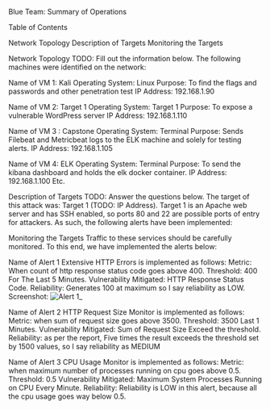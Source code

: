 Blue Team: Summary of Operations

Table of Contents

Network Topology
Description of Targets
Monitoring the Targets

Network Topology
TODO: Fill out the information below.
The following machines were identified on the network:

Name of VM 1: Kali
Operating System: Linux
Purpose: To find the flags and passwords and other penetration test
IP Address: 192.168.1.90

Name of VM 2: Target 1
Operating System: Target 1
Purpose: To expose a vulnerable WordPress server
IP Address: 192.168.1.110

Name of VM 3 : Capstone
Operating System: Terminal
Purpose: Sends Filebeat and Metricbeat logs to the ELK machine and solely for testing alerts.
IP Address: 192.168.1.105

Name of VM 4: ELK
Operating System: Terminal
Purpose: To send the kibana dashboard and holds the elk docker container.
IP Address: 192.168.1.100
Etc.


Description of Targets
TODO: Answer the questions below.
The target of this attack was: Target 1 (TODO: IP Address).
Target 1 is an Apache web server and has SSH enabled, so ports 80 and 22 are possible ports of entry for attackers. As such, the following alerts have been implemented:

Monitoring the Targets
Traffic to these services should be carefully monitored. To this end, we have implemented the alerts below:

Name of Alert 1
Extensive HTTP Errors is implemented as follows:
Metric: When count of http response status code goes above 400.
Threshold: 400 For The Last 5 Minutes.
Vulnerability Mitigated: HTTP Response Status Code.
Reliability: Generates 100 at maximum so I say reliability as LOW.
Screenshot:
 ![Alert 1](Screenshots/Alerts/HTTP_Errors_Alert.jpg)_

Name of Alert 2
HTTP Request Size Monitor is implemented as follows:
Metric: when sum of request size goes above 3500.
Threshold: 3500 Last 1 Minutes.
Vulnerability Mitigated: Sum of Request Size Exceed the threshold.
Reliability: as per the report, Five times the result exceeds the threshold set by 1500 values, so I say reliability as MEDIUM

Name of Alert 3
CPU Usage Monitor is implemented as follows:
Metric: when maximum number of processes running on cpu goes above 0.5.
Threshold: 0.5
Vulnerability Mitigated: Maximum System Processes Running on CPU Every Minute.
Reliability: Reliability is LOW in this alert, because all the cpu usage goes way below 0.5.
